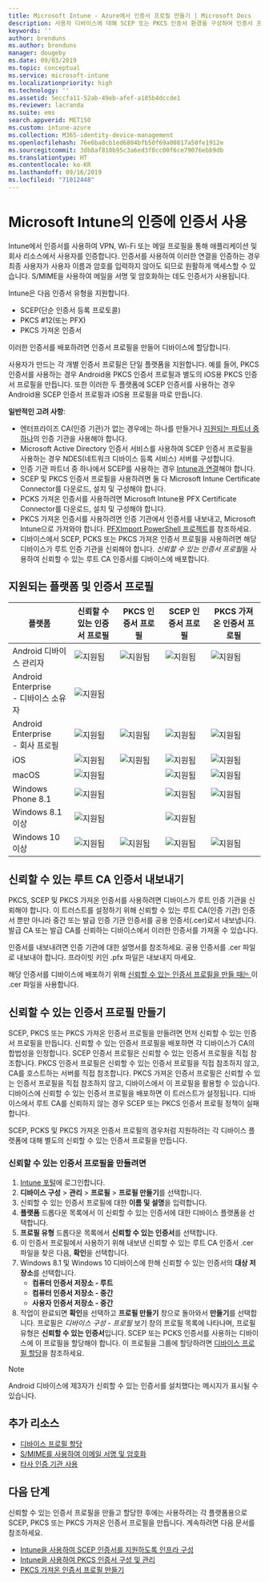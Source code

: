 ```yaml
---
title: Microsoft Intune - Azure에서 인증서 프로필 만들기 | Microsoft Docs
description: 사용자 디바이스에 대해 SCEP 또는 PKCS 인증서 환경을 구성하여 인증서 프로필을 만들거나 추가하고, 공용 인증서를 내보내고, Azure Portal에서 프로필을 만든 다음, SCEP 또는 PKCS를 Azure Portal의 Microsoft Intune에서 인증서 프로필에 할당합니다
keywords: ''
author: brenduns
ms.author: brenduns
manager: dougeby
ms.date: 09/03/2019
ms.topic: conceptual
ms.service: microsoft-intune
ms.localizationpriority: high
ms.technology: ''
ms.assetid: 5eccfa11-52ab-49eb-afef-a185b4dccde1
ms.reviewer: lacranda
ms.suite: ems
search.appverid: MET150
ms.custom: intune-azure
ms.collection: M365-identity-device-management
ms.openlocfilehash: 76e6ba8cb1ed6804bfb50f69a00817a50fe1912e
ms.sourcegitcommit: 3db8af810b95c3a6ed3f8cc00f6ce79076ebb9db
ms.translationtype: HT
ms.contentlocale: ko-KR
ms.lasthandoff: 09/16/2019
ms.locfileid: "71012448"
---
```

# <a name="use-certificates-for-authentication-in-microsoft-intune"></a>Microsoft Intune의 인증에 인증서 사용  

Intune에서 인증서를 사용하여 VPN, Wi-Fi 또는 메일 프로필을 통해 애플리케이션 및 회사 리소스에서 사용자를 인증합니다. 인증서를 사용하여 이러한 연결을 인증하는 경우 최종 사용자가 사용자 이름과 암호를 입력하지 않아도 되므로 원활하게 액세스할 수 있습니다. S/MIME을 사용하여 메일을 서명 및 암호화하는 데도 인증서가 사용됩니다.

Intune은 다음 인증서 유형을 지원합니다.  

- SCEP(단순 인증서 등록 프로토콜)  
- PKCS #12(또는 PFX)  
- PKCS 가져온 인증서

이러한 인증서를 배포하려면 인증서 프로필을 만들어 디바이스에 할당합니다.  

사용자가 만드는 각 개별 인증서 프로필은 단일 플랫폼을 지원합니다. 예를 들어, PKCS 인증서를 사용하는 경우 Android용 PKCS 인증서 프로필과 별도의 iOS용 PKCS 인증서 프로필을 만듭니다. 또한 이러한 두 플랫폼에 SCEP 인증서를 사용하는 경우 Android용 SCEP 인증서 프로필과 iOS용 프로필을 따로 만듭니다.  

**일반적인 고려 사항**:  
- 엔터프라이즈 CA(인증 기관)가 없는 경우에는 하나를 만들거나 [지원되는 파트너 중 하나](certificate-authority-add-scep-overview.md#third-party-certification-authority-partners)의 인증 기관을 사용해야 합니다.
- Microsoft Active Directory 인증서 서비스를 사용하여 SCEP 인증서 프로필을 사용하는 경우 NDES(네트워크 디바이스 등록 서비스) 서버를 구성합니다.
- 인증 기관 파트너 중 하나에서 SCEP를 사용하는 경우 [Intune과 연결](certificate-authority-add-scep-overview.md#set-up-third-party-ca-integration)해야 합니다.
- SCEP 및 PKCS 인증서 프로필을 사용하려면 둘 다 Microsoft Intune Certificate Connector를 다운로드, 설치 및 구성해야 합니다. 
- PCKS 가져온 인증서를 사용하려면 Microsoft Intune용 PFX Certificate Connector를 다운로드, 설치 및 구성해야 합니다.
- PKCS 가져온 인증서를 사용하려면 인증 기관에서 인증서를 내보내고, Microsoft Intune으로 가져와야 합니다. [PFXImport PowerShell 프로젝트](https://github.com/Microsoft/Intune-Resource-Access/tree/develop/src/PFXImportPowershell)를 참조하세요.
- 디바이스에서 SCEP, PCKS 또는 PKCS 가져온 인증서 프로필을 사용하려면 해당 디바이스가 루트 인증 기관을 신뢰해야 합니다. *신뢰할 수 있는 인증서 프로필*을 사용하여 신뢰할 수 있는 루트 CA 인증서를 디바이스에 배포합니다.  

## <a name="supported-platforms-and-certificate-profiles"></a>지원되는 플랫폼 및 인증서 프로필  
| 플랫폼              | 신뢰할 수 있는 인증서 프로필 | PKCS 인증서 프로필 | SCEP 인증서 프로필 | PKCS 가져온 인증서 프로필  |
|--|--|--|--|---|
| Android 디바이스 관리자 | ![지원됨](./media/certificates-configure/green-check.png) | ![지원됨](./media/certificates-configure/green-check.png) | ![지원됨](./media/certificates-configure/green-check.png)|  ![지원됨](./media/certificates-configure/green-check.png) |
| Android Enterprise <br> - 디바이스 소유자   | ![지원됨](./media/certificates-configure/green-check.png) |   |  |   |
| Android Enterprise <br> - 회사 프로필    | ![지원됨](./media/certificates-configure/green-check.png) | ![지원됨](./media/certificates-configure/green-check.png) | ![지원됨](./media/certificates-configure/green-check.png) | ![지원됨](./media/certificates-configure/green-check.png) |
| iOS                   | ![지원됨](./media/certificates-configure/green-check.png) | ![지원됨](./media/certificates-configure/green-check.png) | ![지원됨](./media/certificates-configure/green-check.png) | ![지원됨](./media/certificates-configure/green-check.png) |
| macOS                 | ![지원됨](./media/certificates-configure/green-check.png) |   |![지원됨](./media/certificates-configure/green-check.png)|![지원됨](./media/certificates-configure/green-check.png)|
| Windows Phone 8.1     |![지원됨](./media/certificates-configure/green-check.png)  |  | ![지원됨](./media/certificates-configure/green-check.png)| ![지원됨](./media/certificates-configure/green-check.png) |
| Windows 8.1 이상 |![지원됨](./media/certificates-configure/green-check.png)  |  |![지원됨](./media/certificates-configure/green-check.png) |   |
| Windows 10 이상  | ![지원됨](./media/certificates-configure/green-check.png) | ![지원됨](./media/certificates-configure/green-check.png) | ![지원됨](./media/certificates-configure/green-check.png) | ![지원됨](./media/certificates-configure/green-check.png) |

## <a name="export-the-trusted-root-ca-certificate"></a>신뢰할 수 있는 루트 CA 인증서 내보내기  
PKCS, SCEP 및 PKCS 가져온 인증서를 사용하려면 디바이스가 루트 인증 기관을 신뢰해야 합니다. 이 트러스트를 설정하기 위해 신뢰할 수 있는 루트 CA(인증 기관) 인증서 뿐만 아니라 중간 또는 발급 인증 기관 인증서를 공용 인증서(.cer)로서 내보냅니다. 발급 CA 또는 발급 CA를 신뢰하는 디바이스에서 이러한 인증서를 가져올 수 있습니다.  

인증서를 내보내려면 인증 기관에 대한 설명서를 참조하세요. 공용 인증서를 .cer 파일로 내보내야 합니다.  프라이빗 키인 .pfx 파일은 내보내지 마세요.  

해당 인증서를 디바이스에 배포하기 위해 [신뢰할 수 있는 인증서 프로필을 만들 때는 ](#create-trusted-certificate-profiles) 이 .cer 파일을 사용합니다.  

## <a name="create-trusted-certificate-profiles"></a>신뢰할 수 있는 인증서 프로필 만들기  
SCEP, PKCS 또는 PKCS 가져온 인증서 프로필을 만들려면 먼저 신뢰할 수 있는 인증서 프로필을 만듭니다. 신뢰할 수 있는 인증서 프로필을 배포하면 각 디바이스가 CA의 합법성을 인정합니다. SCEP 인증서 프로필은 신뢰할 수 있는 인증서 프로필을 직접 참조합니다. PKCS 인증서 프로필은 신뢰할 수 있는 인증서 프로필을 직접 참조하지 않고, CA를 호스트하는 서버를 직접 참조합니다. PKCS 가져온 인증서 프로필은 신뢰할 수 있는 인증서 프로필을 직접 참조하지 않고, 디바이스에서 이 프로필을 활용할 수 있습니다. 디바이스에 신뢰할 수 있는 인증서 프로필을 배포하면 이 트러스트가 설정됩니다. 디바이스에서 루트 CA를 신뢰하지 않는 경우 SCEP 또는 PKCS 인증서 프로필 정책이 실패합니다.  

SCEP, PCKS 및 PKCS 가져온 인증서 프로필의 경우처럼 지원하려는 각 디바이스 플랫폼에 대해 별도의 신뢰할 수 있는 인증서 프로필을 만듭니다.  


### <a name="to-create-a-trusted-certificate-profile"></a>신뢰할 수 있는 인증서 프로필을 만들려면  

1. [Intune 포털](https://aka.ms/intuneportal)에 로그인합니다.  
2. **디바이스 구성** > **관리** > **프로필** > **프로필 만들기**를 선택합니다.  
3. 신뢰할 수 있는 인증서 프로필에 대한 **이름 및 설명**을 입력합니다.  
4. **플랫폼** 드롭다운 목록에서 이 신뢰할 수 있는 인증서에 대한 디바이스 플랫폼을 선택합니다.  
5. **프로필 유형** 드롭다운 목록에서 **신뢰할 수 있는 인증서**를 선택합니다.  
6. 이 인증서 프로필에서 사용하기 위해 내보낸 신뢰할 수 있는 루트 CA 인증서 .cer 파일을 찾은 다음, **확인**을 선택합니다.  
7. Windows 8.1 및 Windows 10 디바이스에 한해 신뢰할 수 있는 인증서의 **대상 저장소**를 선택합니다.  
   - **컴퓨터 인증서 저장소 - 루트**
   - **컴퓨터 인증서 저장소 - 중간**
   - **사용자 인증서 저장소 - 중간**
8. 작업이 완료되면 **확인**을 선택하고 **프로필 만들기** 창으로 돌아와서 **만들기**를 선택합니다.
프로필은 *디바이스 구성 - 프로필* 보기 창의 프로필 목록에 나타나며, 프로필 유형은 **신뢰할 수 있는 인증서**입니다.  SCEP 또는 PCKS 인증서를 사용하는 디바이스에 이 프로필을 할당해야 합니다. 이 프로필을 그룹에 할당하려면 [디바이스 프로필 할당](device-profile-assign.md)을 참조하세요.

> [!NOTE]  
> Android 디바이스에 제3자가 신뢰할 수 있는 인증서를 설치했다는 메시지가 표시될 수 있습니다.  

## <a name="additional-resources"></a>추가 리소스  
- [디바이스 프로필 할당](device-profile-assign.md)  
- [S/MIME를 사용하여 이메일 서명 및 암호화](certificates-s-mime-encryption-sign.md)  
- [타사 인증 기관 사용](certificate-authority-add-scep-overview.md)  

## <a name="next-steps"></a>다음 단계  
신뢰할 수 있는 인증서 프로필을 만들고 할당한 후에는 사용하려는 각 플랫폼용으로 SCEP, PKCS 또는 PKCS 가져온 인증서 프로필을 만듭니다. 계속하려면 다음 문서를 참조하세요.  
- [Intune을 사용하여 SCEP 인증서를 지원하도록 인프라 구성](certificates-scep-configure.md)  
- [Intune을 사용하여 PKCS 인증서 구성 및 관리](certficates-pfx-configure.md)  
- [PKCS 가져온 인증서 프로필 만들기](certificates-imported-pfx-configure.md#create-a-pkcs-imported-certificate-profile)  

